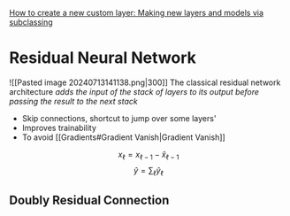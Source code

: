 [How to create a new custom layer: Making new layers and models via subclassing](https://www.tensorflow.org/guide/keras/making_new_layers_and_models_via_subclassing)

# Residual Neural Network
![[Pasted image 20240713141138.png|300]]
The classical residual network architecture *adds the input of the stack of layers to its output before passing the result to the next stack*
- Skip connections, shortcut to jump over some layers'
- Improves trainability
- To avoid [[Gradients#Gradient Vanish|Gradient Vanish]]

$$x_{\ell}=x_{\ell-1}-\hat{x}_{\ell-1}$$
$$ \hat{y}=\sum_{\ell}\hat{y}_{\ell}$$

## Doubly Residual Connection
